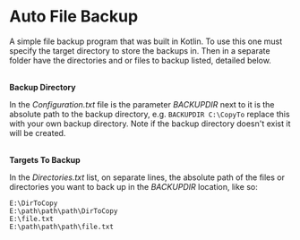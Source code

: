 # Auto File Backup
A simple file backup program that was built in Kotlin. To use this one must specify the target directory to store the
backups in. Then in a separate folder have the directories and or files to backup listed, detailed below.
  
\
**Backup Directory**  

In the *Configuration.txt* file is the parameter *BACKUPDIR* next to it is the absolute path to the backup directory, 
e.g. `BACKUPDIR C:\CopyTo` replace this with your own backup directory. Note if the backup directory doesn't exist it will be created.

\
**Targets To Backup**

In the *Directories.txt* list, on separate lines, the absolute path of the files or directories you want to back up 
in the *BACKUPDIR* location, like so:

```$xslt
E:\DirToCopy
E:\path\path\path\DirToCopy
E:\file.txt
E:\path\path\path\file.txt
```
